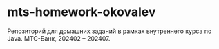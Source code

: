 # mts-homework-okovalev

Репозиторий для домашних заданий в рамках внутреннего курса по Java.
МТС-Банк, 202402 – 202407.
